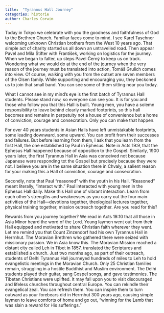 ```yaml
---
title:  "Tyrannus Hall Journey"
categories: historie
author: Charles Corwin
---
```



Today in Tokyo we celebrate with you the goodness and faithfulness of God to the Brethren Church. Familiar faces come to mind. I see Karel Taschner welcoming unknown Christian brothers from the West 10 years ago. That simple act of charity started us all down an untravelled road. Then appear Pavel and Míla Štifter with František, working on logistics for the journey. When we began to falter, up steps Pavel Černý to keep us on track. Wondering what we would do at the end of the journey when the very reason of the journey must be translated into action, Tomáš Grulich comes into view. Of course, walking with you from the outset are seven members of the Olsen family. While supporting and encouraging you, they beckoned us to join that small band. You can see some of them sitting near you today.

What I cannot see in my mind’s eye is the first batch of Tyrannus Hall students. Please stand now, so everyone can see you. It is for you and those who follow you that this Hall is built. Young men, you have a solemn responsibility to leave behind clearly marked footprints, so this hall becomes and remains in perpetuity not a house of convenience but a home of conviction, courage and consecration. Only you can make that happen.

For over 40 years students in Asian Halls have left unmistakable footprints, some leading downward, some upward. You can profit from their successes and failures. But before learning from them, I ask that you learn from the first Hall, the one established by Paul in Ephesus. Note in Acts 19:9, that the Ephesus Hall happened because of opposition to the Gospel. Similarly, 1900 years later, the first Tyrannus Hall in Asia was conceived not because Japanese were responding tot the Gospel but precisely because they were not. I believe you are in the same situation there in Chvaly, a salient reason for your making this a Hall of conviction, courage and consecration.

Secondly, note that Paul “reasoned” with the youth in his Hall. “Reasoned” meant literally, “interact with.” Paul interacted with young men in the Ephesus Hall daily. Make this Hall one of vibrant interaction. Learn from each other’s strengths and weaknesses as you carry out the four main activities of the Hall—devotions together, theological lectures together, physical training together, mission outreach together. Are you read for this?

Rewards from you journey together? We read in Acts 19:10 that all those in Asia Minor heard the word of the Lord. Young laymen went out from their Hall equipped and motivated to share Christian faith wherever they went. Let me remind you that Count Zinzendorf had his own Tyrannus Hall in Herrnhut. The Moravian Brethren who gathered there were seized with missionary passion. We in Asia know this. The Moravian Mission reached a distant city called Leh in Tibet in 1857, translated the Scriptures and established a church. Just two months ago, as part of their outreach, students of Delhi Tyrannus Hall journeyed hundreds of miles to Leh to hold evangelistic meetings in the Moravian Church. Only 25 Christian families remain, struggling in a hostile Buddhist and Muslim environment. The Delhi students played their guitar, sang Gospel songs, and gave testimonies. The Tibetan Christians were uplifted. It may fall upon you to visit discouraged and lifeless churches throughout central Europe. You can rekindle their evangelical zeal. You can refresh them. You can inspire them to turn outward as your forebears did in Herrnhut 300 years ago, causing simple laymen to leave comforts of home and go out, “winning for the Lamb that was slain a reward for His sufferings.”